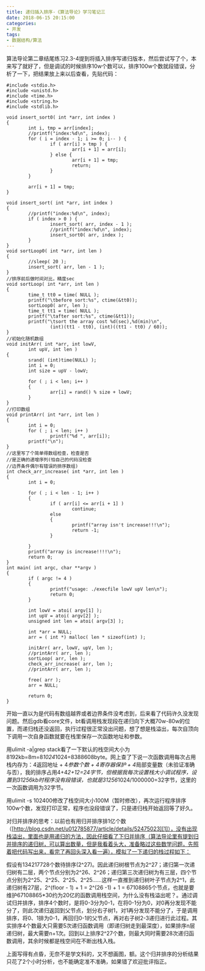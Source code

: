 ```yaml
---
title: 递归插入排序-《算法导论》学习笔记三
date: 2018-06-15 20:15:00
categories:
- 开发
tags:
- 数据结构/算法
---
```


算法导论第二章结尾练习2.3-4提到将插入排序写递归版本，然后尝试写了个，本来写了就好了，但是调试的时候排序10w个数可以，排序100w个数就段错误，分析了一下，把结果放上来以后查看，先贴代码：

    #include <stdio.h>
    #include <unistd.h>
    #include <time.h>
    #include <string.h>
    #include <stdlib.h>

    void insert_sort0( int *arr, int index )
    {
            int i, tmp = arr[index];
            //printf("index:%d\n", index);
            for ( i = index - 1; i >= 0; i-- ) {
                    if ( arr[i] > tmp ) {
                            arr[i + 1] = arr[i];
                    } else {
                            arr[i + 1] = tmp;
                            return;
                    }
            }

            arr[i + 1] = tmp;
    }

    void insert_sort( int *arr, int index )
    {
            //printf("index:%d\n", index);
            if ( index > 0 ) {
                    insert_sort( arr, index - 1 );
                    //printf("index:%d\n", index);
                    insert_sort0( arr, index );
            }
    }
    void sortLoop0( int *arr, int len )
    {
            //sleep( 20 );
            insert_sort( arr, len - 1 );
    }
    //排序前后做时间对比，精度sec
    void sortLoop( int *arr, int len )
    {
            time_t tt0 = time( NULL );
            printf("\tbefore sort:%s", ctime(&tt0));
            sortLoop0( arr, len );
            time_t tt1 = time( NULL );
            printf("\tafter sort:%s", ctime(&tt1));
            printf("\tsort the array cost %d(sec),%d(min)\n",
                    (int)(tt1 - tt0), (int)((tt1 - tt0) / 60));
    }
    //初始化随机数组
    void initArr( int *arr, int lowV,
            int upV, int len )
    {
            srand( (int)time(NULL) );
            int i = 0;
            int size = upV - lowV;

            for ( ; i < len; i++ )
            {
                    arr[i] = rand() % size + lowV;
            }
    }
    //打印数组
    void printArr( int *arr, int len )
    {
            int i = 0;
            for ( ; i < len; i++ )
                    printf("%d ", arr[i]);
            printf("\n");
    }
    //这里写了个简单得数组检查，检查是否
    //是正确的递增序列(怕自己的代码没检查
    //边界条件偶尔有错误的排序数组)
    int check_arr_increase( int *arr, int len )
    {
            int i = 0;

            for ( ; i < len - 1; i++ )
            {
                    if ( arr[i] <= arr[i + 1] )
                            continue;
                    else
                    {
                            printf("array isn't increase!!!\n");
                            return -1;
                    }

            }
            printf("array is increase!!!!\n");
            return 0;
    }
    int main( int argc, char **argv )
    {
            if ( argc != 4 )
            {
                    printf("usage: ./execfile lowV upV len\n");
                    return 0;
            }

            int lowV = atoi( argv[1] );
            int upV = atoi( argv[2] );
            unsigned int len = atoi( argv[3] );

            int *arr = NULL;
            arr = ( int *) malloc( len * sizeof(int) );

            initArr( arr, lowV, upV, len );
            //printArr( arr, len );
            sortLoop( arr, len );
            check_arr_increase( arr, len );
            //printArr( arr, len );

            free( arr );
            arr = NULL;

            return 0;
    }

开始一直以为是代码有数组越界或者边界条件没考虑到，后来看了代码许久没发现问题。然后gdb看core文件，bt看调用栈发现段在递归向下大概70w-80w的位置，而递归栈还没返回，执行过程很正常没出问题，想了想是栈溢出，每次自顶向下调用一次自身函数就要在栈里保存一次函数地址和参数。

用ulimit -a|grep stack看了一下默认的栈空间大小为8192kb=8m=8*1024*1024=8388608byte。网上查了下说一次函数调用每次占用栈内存为：4返回地址 + 4*参数个数 + 4寄存器保护 + 4*局部变量数（未验证准确与否），我的排序占用4+4*2+12=24字节，但根据我每次设置栈大小调试程序，设置到31256kb时程序没有段错误，也就是31256*1024/1000000=32字节，这里的一次函数调用为32字节。

用ulimit -s 102400修改了栈空间大小100M（暂时修改），再次运行程序排序100w个数，发现打印正常，程序也没段错误了，只是递归栈开始返回等了好久。

对归并排序的思考：以前也有用归并排序排1亿个数（[http://blog.csdn.net/u012785877/article/details/52475023][1]），没有出现栈溢出，里面也是用递归的方法，因此仔细看了下归并排序（算法导论里有提到归并排序的递归树，可以算出数量，但是我看着头大，准备略过这些数学问题，先照着把代码写出来，看完了再回头深入看一遍），模拟了一下递归的栈过程如下：

假设有134217728个数待排序(2^27)。因此递归树根节点为2^27；递归第一次递归树有二层，两个节点分别为2^26、2^26；递归第三次递归树为有三层，四个节点分别为2^25、2^25、2^25、2^25……这样一直推到递归树叶子节点为2^1，此递归树有27层，2^(floor - 1) + 1 = 2^(26 -1) + 1 = 67108865个节点，也就是要维护67108865*30约为20亿的函数调用栈空间，为什么没有栈溢出呢？。通过调试归并排序，排序4个数时，是将0-3分为0-1，在将0-1分为0，对0再分发现不能分了，则此次递归返回到父节点，划分右子树1，对1再分发现不能分了，于是调用排序，将0、1排为0-1，再回归0-1的父节点，再对右子树2-3递归进行此过程。其实排序4个数最大只需要5次递归函数调用（即递归树走到最深度），如果排序n层递归树，最大需要n+1次。回到以上排序2^27个数，则最大同时需要28次递归函数调用，其余时候都是栈空间在不断出栈入栈。

上面写得有点昏，无奈不是学文科的，又不想画图，额。这个归并排序的分析结果只花了2个小时分析，也不能确定准不准确，如果错了欢迎批评指正。

[1]:http://blog.csdn.net/u012785877/article/details/52475023